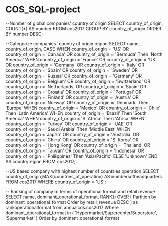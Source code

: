 # COS_SQL-project

--Number of global companies' country of origin
SELECT 
    country_of_origin, COUNT(*) AS number
FROM
    cos2017
GROUP BY country_of_origin
ORDER BY number DESC;

--Categorize companies' country of origin region
SELECT name, country_of_origin,
       CASE
          WHEN country_of_origin = 'US' OR country_of_origin = 'Canada' OR country_of_origin = 'Bermuda' Then 'North America'
          WHEN country_of_origin = 'France' OR country_of_origin = 'UK' OR country_of_origin = 'Germany' OR country_of_origin = 'Italy' OR country_of_origin = 'Spain' OR country_of_origin = 'Sweden' OR country_of_origin = 'Russia' OR country_of_origin = 'Germany' OR country_of_origin = 'Belgium' OR country_of_origin = 'Switzerland' OR country_of_origin = 'Netherlands' OR country_of_origin = 'Spain' OR country_of_origin = 'Croatia'  OR country_of_origin = 'Portugal'  OR country_of_origin = 'Finland'  OR country_of_origin = 'Austria'  OR country_of_origin = 'Norway'  OR country_of_origin = 'Denmark' Then 'Europe'
          WHEN country_of_origin = 'Mexico' OR country_of_origin = 'Chile'  Then 'Latin America'
          WHEN country_of_origin = 'Brazil' Then 'South America'
          WHEN country_of_origin = 'S. Africa' Then 'Africa'
          WHEN country_of_origin = 'Turkey'  OR country_of_origin = 'UAE'  OR country_of_origin = 'Saudi Arabia' Then 'Middle East'
	      WHEN country_of_origin = 'Japan'  OR country_of_origin = 'Australia'  OR country_of_origin = 'China'  OR country_of_origin = 'S. Korea'  OR country_of_origin = 'Hong Kong'  OR country_of_origin = 'Thailand'  OR country_of_origin = 'Taiwan'  OR country_of_origin = 'Indonesia'  OR country_of_origin = 'Philippines' Then 'Asia/Pacific'
          ELSE 'Unknown'
       END AS countryregion
FROM cos2017;

--US based company with highest number of countries operation
SELECT country_of_origin,MAX(countries_of_operation) AS numbersofheadquarters
FROM cos2017
WHERE country_of_origin = 'US';

-- Ranking of company in terms of operational format and retail revenue
SELECT 
  name, 
  dominant_operational_format, 
  RANK() OVER (
    Partition by dominant_operational_format 
    Order by 
      retail_revenue DESC
  ) as rankoperationalformat 
from 
  annualcos.cos2017 
Where 
  dominant_operational_format in (
    'Hypermarket/Supercenter/Superstore', 
    'Supermarket'
  ) 
Order by 
  dominant_operational_format
